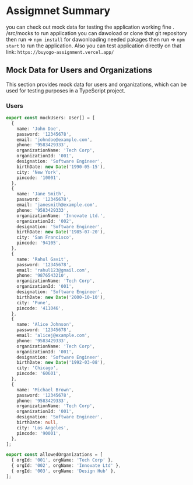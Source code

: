 # Assigmnet Summary
you can check out mock data for testing the application working fine . /src/mocks
to run application you can dawoload or clone that git repository
then run => `npm install` for dawonloading needed pakages
then run => `npm start` to run the application. Also you can test application directly on that link: `https://buyogo-assignment.vercel.app/`

## Mock Data for Users and Organizations

This section provides mock data for users and organizations, which can be used for testing purposes in a TypeScript project.

### Users

```typescript
export const mockUsers: User[] = [
  {
    name: 'John Doe',
    password: '12345678',
    email: 'johndoe@example.com',
    phone: '9583429333',
    organizationName: 'Tech Corp',
    organizationId: '001',
    designation: 'Software Engineer',
    birthDate: new Date('1990-05-15'),
    city: 'New York',
    pincode: '10001',
  },
  {
    name: 'Jane Smith',
    password: '12345678',
    email: 'janesmith@example.com',
    phone: '9583429333',
    organizationName: 'Innovate Ltd.',
    organizationId: '002',
    designation: 'Software Engineer',
    birthDate: new Date('1985-07-20'),
    city: 'San Francisco',
    pincode: '94105',
  },
  {
    name: 'Rahul Gavit',
    password: '12345678',
    email: 'rahul123@gmail.com',
    phone: '9876543210',
    organizationName: 'Tech Corp',
    organizationId: '001',
    designation: 'Software Engineer',
    birthDate: new Date('2000-10-10'),
    city: 'Pune',
    pincode: '411046',
  },
  {
    name: 'Alice Johnson',
    password: '12345678',
    email: 'alicej@example.com',
    phone: '9583429333',
    organizationName: 'Tech Corp',
    organizationId: '001',
    designation: 'Software Engineer',
    birthDate: new Date('1992-03-08'),
    city: 'Chicago',
    pincode: '60601',
  },
  {
    name: 'Michael Brown',
    password: '12345678',
    phone: '9583429333',
    organizationName: 'Tech Corp',
    organizationId: '001',
    designation: 'Software Engineer',
    birthDate: null,
    city: 'Los Angeles',
    pincode: '90001',
  },
];

export const allowedOrganizations = [
  { orgId: '001', orgName: 'Tech Corp' },
  { orgId: '002', orgName: 'Innovate Ltd' },
  { orgId: '003', orgName: 'Design Hub' },
];


